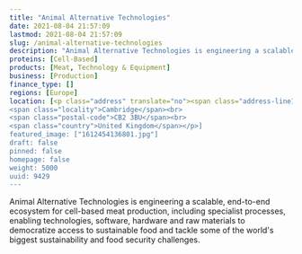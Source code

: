 ```yaml
---
title: "Animal Alternative Technologies"
date: 2021-08-04 21:57:09
lastmod: 2021-08-04 21:57:09
slug: /animal-alternative-technologies
description: "Animal Alternative Technologies is engineering a scalable, end-to-end ecosystem for cell-based meat production, including specialist processes, enabling technologies, software, hardware and raw materials to democratize access to sustainable food and tackle some of the world's biggest sustainability and food security challenges."
proteins: [Cell-Based]
products: [Meat, Technology & Equipment]
business: [Production]
finance_type: []
regions: [Europe]
location: [<p class="address" translate="no"><span class="address-line1">Saint Andrew's Street</span><br>
<span class="locality">Cambridge</span><br>
<span class="postal-code">CB2 3BU</span><br>
<span class="country">United Kingdom</span></p>]
featured_image: ["1612454136801.jpg"]
draft: false
pinned: false
homepage: false
weight: 5000
uuid: 9429
---
```

<p>Animal Alternative Technologies is engineering a scalable, end-to-end ecosystem for cell-based meat production, including specialist processes, enabling technologies, software, hardware and raw materials to democratize access to sustainable food and tackle some of the world's biggest sustainability and food security challenges.</p>
